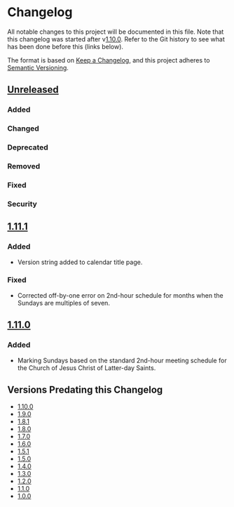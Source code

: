 # Changelog

All notable changes to this project will be documented in this file. Note that this changelog was started after 
v[1.10.0]. Refer to the Git history to see what has been done before this (links below).

The format is based on [Keep a Changelog](https://keepachangelog.com/en/1.1.0/),
and this project adheres to [Semantic Versioning](https://semver.org/spec/v2.0.0.html).

## [Unreleased]

### Added

### Changed

### Deprecated

### Removed

### Fixed

### Security

## [1.11.1]

### Added
- Version string added to calendar title page.

### Fixed
- Corrected off-by-one error on 2nd-hour schedule for months when the Sundays are multiples of seven.

## [1.11.0]

### Added
- Marking Sundays based on the standard 2nd-hour meeting schedule for the Church of Jesus Christ of Latter-day Saints.

## Versions Predating this Changelog
- [1.10.0]
- [1.9.0]
- [1.8.1]
- [1.8.0]
- [1.7.0]
- [1.6.0]
- [1.5.1]
- [1.5.0]
- [1.4.0]
- [1.3.0]
- [1.2.0]
- [1.1.0]
- [1.0.0]

[unreleased]: https://github.com/DerHabicht/planning-tools/compare/plancal-v1.11.1...HEAD
[1.11.1]: https://github.com/DerHabicht/planning-tools/compare/plancal-v1.11.0...plancal-v1.11.1
[1.11.0]: https://github.com/DerHabicht/planning-tools/compare/plancal-v1.10.0...plancal-v1.11.0
[1.10.0]: https://github.com/DerHabicht/planning-tools/compare/plancal-v1.9.0...plancal-v1.10.0
[1.9.0]: https://github.com/DerHabicht/planning-tools/compare/plancal-v1.8.1...plancal-v1.9.0
[1.8.1]: https://github.com/DerHabicht/planning-tools/compare/plancal-v1.8.0...plancal-v1.8.1
[1.8.0]: https://github.com/DerHabicht/planning-tools/compare/plancal-v1.7.0...plancal-v1.8.0
[1.7.0]: https://github.com/DerHabicht/planning-tools/compare/plancal-v1.6.0...plancal-v1.7.0
[1.6.0]: https://github.com/DerHabicht/planning-tools/compare/plancal-v1.5.1...plancal-v1.6.0
[1.5.1]: https://github.com/DerHabicht/planning-tools/compare/plancal-v1.5.0...plancal-v1.5.1
[1.5.0]: https://github.com/DerHabicht/planning-tools/compare/plancal-v1.4.0...plancal-v1.5.0
[1.4.0]: https://github.com/DerHabicht/planning-tools/compare/plancal-v1.3.0...plancal-v1.4.0
[1.3.0]: https://github.com/DerHabicht/planning-tools/compare/plancal-v1.2.0...plancal-v1.3.0
[1.2.0]: https://github.com/DerHabicht/planning-tools/compare/plancal-v1.1.0...plancal-v1.2.0
[1.1.0]: https://github.com/DerHabicht/planning-tools/compare/plancal-v1.0.0...plancal-v1.1.0
[1.0.0]: https://github.com/DerHabicht/planning-tools/releases/tag/plancal-v1.0.0
